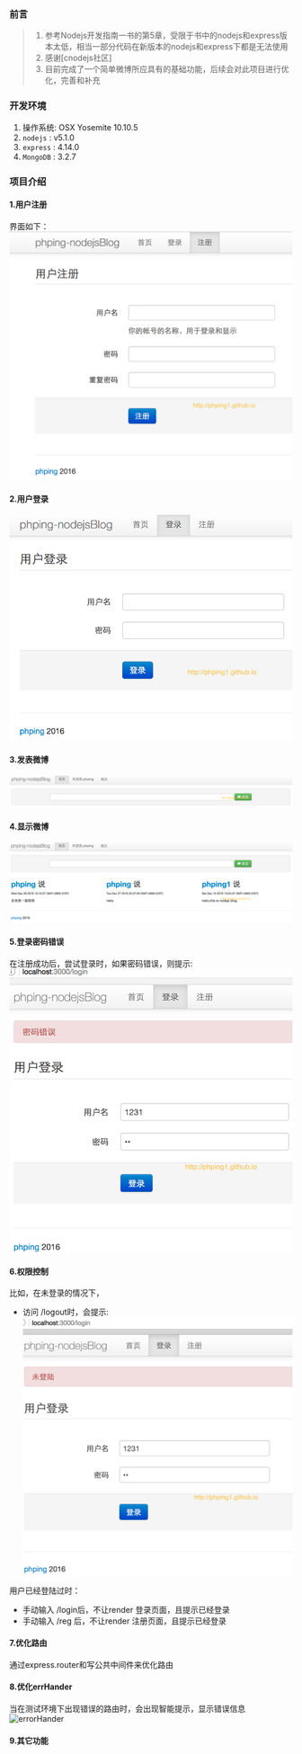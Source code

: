 ### 前言
> 1. 参考Nodejs开发指南一书的第5章，受限于书中的nodejs和express版本太低，相当一部分代码在新版本的nodejs和express下都是无法使用
> 2. 感谢[cnodejs社区]
> 3. 目前完成了一个简单微博所应具有的基础功能，后续会对此项目进行优化，完善和补充

### 开发环境
1. 操作系统: OSX Yosemite 10.10.5
2. `nodejs` : v5.1.0
3. `express` : 4.14.0
4. `MongoDB` : 3.2.7

### 项目介绍
#### 1.用户注册
界面如下：
![用户注册](./public/img/reg.png)
#### 2.用户登录
![用户登录](./public/img/login.png)
#### 3.发表微博
![发表微博](./public/img/publish.png)
#### 4.显示微博
![显示微博](./public/img/show.png)
#### 5.登录密码错误
在注册成功后，尝试登录时，如果密码错误，则提示:
![登录密码错误](./public/img/password-error.png)

#### 6.权限控制
比如，在未登录的情况下，
- 访问 /logout时，会提示:
![未登录](./public/img/pri.png)

用户已经登陆过时：
- 手动输入 /login后，不让render 登录页面，且提示已经登录
- 手动输入 /reg 后，不让render 注册页面，且提示已经登录

#### 7.优化路由
通过express.router和写公共中间件来优化路由
#### 8.优化errHander
当在测试环境下出现错误的路由时，会出现智能提示，显示错误信息
![errorHander](./public/img/error.png)
#### 9.其它功能
